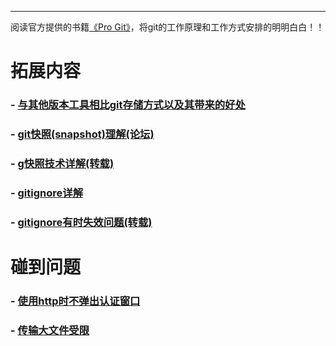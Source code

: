 ---
阅读官方提供的书籍[《Pro Git》](https://git-scm.com/book/zh/v2)，将git的工作原理和工作方式安排的明明白白！！

# 拓展内容

### - [与其他版本工具相比git存储方式以及其带来的好处](https://git-scm.com/book/en/v2/Getting-Started-What-is-Git%3F)
### - [git快照(snapshot)理解(论坛)](https://segmentfault.com/q/1010000008914409)
### - [g快照技术详解(转载)](http://www.cnblogs.com/qcloud1001/p/9322321.html)
### - [gitignore详解](https://git-scm.com/docs/gitignore)
### - [gitignore有时失效问题(转载)](https://www.cnblogs.com/zzcc/p/5695883.html)


# 碰到问题

### - [使用http时不弹出认证窗口](https://github.com/yancongcong1/blog/tree/master/git/http-authentication.md)
### - [传输大文件受限](https://github.com/yancongcong1/blog/tree/master/git/upload-bigfile.md)